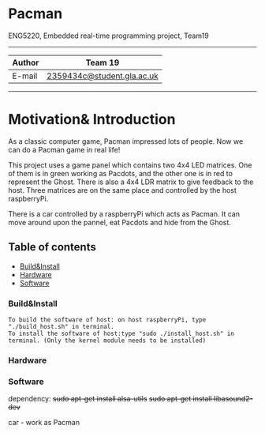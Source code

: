 # Pacman
ENG5220, Embedded real-time programming project, Team19
****
|Author|Team 19|
|---|---
|E-mail|2359434c@student.gla.ac.uk
****

# Motivation& Introduction

As a classic computer game, Pacman impressed lots of people. Now we can do a Pacman game in real life!

This project uses a game panel which contains two 4x4 LED matrices. One of them is in green working as Pacdots, and the other one is in red to represent the Ghost. There is also a 4x4 LDR matrix to give feedback to the host. Three matrices are on the same place and controlled by the host raspberryPi.

There is a car controlled by a raspberryPi which acts as Pacman. It can move around upon the pannel, eat Pacdots and hide from the Ghost.

## Table of contents
* [Build&Install](#Build&Install)
* [Hardware](#Hardware)
* [Software](#software)
### Build&Install
    To build the software of host: on host raspberryPi, type "./build_host.sh" in terminal.
    To install the software of host:type "sudo ./install_host.sh" in terminal. (Only the kernel module needs to be installed)
### Hardware

### Software

dependency:
~~sudo apt-get install alsa-utils~~
~~sudo apt-get install libasound2-dev~~

car  - work as Pacman
